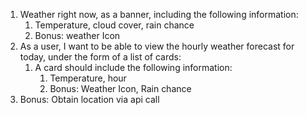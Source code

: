 1. Weather right now, as a banner, including the following information:
   1. Temperature, cloud cover, rain chance
   2. Bonus: weather Icon
2. As a user, I want to be able to view the hourly weather forecast for today, under the form of a list of cards:
   1. A card should include the following information:
      1. Temperature, hour
      2. Bonus: Weather Icon, Rain chance
3. Bonus: Obtain location via api call
